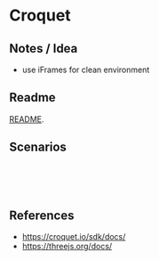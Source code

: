 # Croquet

<script>
  <a click={() => window.open("https://lively-kernel.org/lively4/swd21-croquet/start.html")}>dev repository</a>
</script>

## Notes / Idea

- use iFrames for clean environment

## Readme

[README](./README.md).

## Scenarios

<script>
  <button style="font-weight:bold; font-size:1em, padding-left:20px" click={async () => {
    var url = "https://lively-kernel.org/lively4/swd21-croquet/demos/swd21/croquet/counter/croquetCounter.md"
    var comp = await lively.openBrowser(url, true)
    comp.parentElement.toggleMaximize()
  }}>Counter Example
  </button>
</script>
<br>
<script>
  <button style="font-weight:bold; font-size:1em, padding-left:20px" click={async () => {
    var url = "https://lively-kernel.org/lively4/swd21-croquet/demos/swd21/croquet/old-dice/bump-dice/bumpDiceCroquetPage.md"
    var comp = await lively.openBrowser(url, true)
    comp.parentElement.toggleMaximize()
  }}>View roll dice Example
  </button>
</script>
<br>
<script>
  <button style="font-weight:bold; font-size:1em, padding-left:20px" click={async () => {
    var url = "https://lively-kernel.org/lively4/swd21-croquet/demos/swd21/croquet/old-dice/roll-dice/rollDiceCroquetPage.md"
    var comp = await lively.openBrowser(url, true)
    comp.parentElement.toggleMaximize()
  }}>Model roll dice Example
  </button>
</script>
<br>


## References

- <https://croquet.io/sdk/docs/>
- <https://threejs.org/docs/>